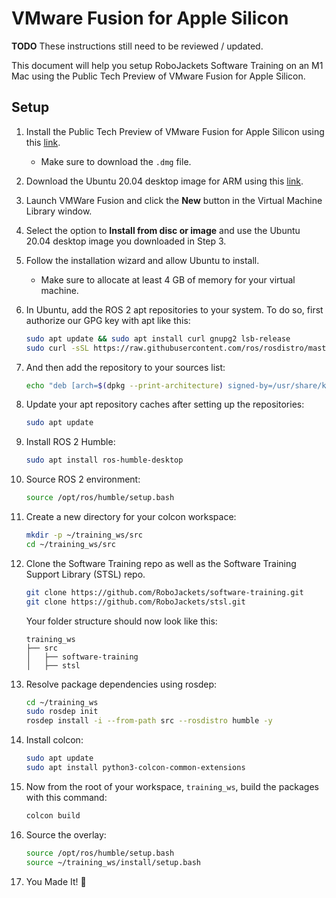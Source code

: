 # VMware Fusion for Apple Silicon

**TODO** These instructions still need to be reviewed / updated.

This document will help you setup RoboJackets Software Training on an M1 Mac using the Public Tech Preview of VMware Fusion for Apple Silicon.

## Setup
1. Install the Public Tech Preview of VMware Fusion for Apple Silicon using this [link](https://customerconnect.vmware.com/downloads/get-download?downloadGroup=FUS-PUBTP-2021H1). 
	 - Make sure to download the ```.dmg``` file.
 
1. Download the Ubuntu 20.04 desktop image for ARM using this [link](https://cdimage.ubuntu.com/focal/daily-live/current/focal-desktop-arm64.iso).
 
1. Launch VMWare Fusion and click the **New** button in the Virtual Machine Library window.
 
1. Select the option to **Install from disc or image** and use the Ubuntu 20.04 desktop image you downloaded in Step 3.

1. Follow the installation wizard and allow Ubuntu to install.
	- Make sure to allocate at least 4 GB of memory for your virtual machine.

1. In Ubuntu, add the ROS 2 apt repositories to your system. To do so, first authorize our GPG key with apt like this:

	```bash
	sudo apt update && sudo apt install curl gnupg2 lsb-release
	sudo curl -sSL https://raw.githubusercontent.com/ros/rosdistro/master/ros.key  -o /usr/share/keyrings/ros-archive-keyring.gpg
	```

1. And then add the repository to your sources list:

	```bash
	echo "deb [arch=$(dpkg --print-architecture) signed-by=/usr/share/keyrings/ros-archive-keyring.gpg] http://packages.ros.org/ros2/ubuntu $(lsb_release -cs) main" | sudo tee /etc/apt/sources.list.d/ros2.list > /dev/null
	```

1. Update your apt repository caches after setting up the repositories:

	```bash
	sudo apt update
	```

1. Install ROS 2 Humble:

	```bash
	sudo apt install ros-humble-desktop
	```

1. Source ROS 2 environment:

	```bash
	source /opt/ros/humble/setup.bash
	```

1. Create a new directory for your colcon workspace:

	```bash
	mkdir -p ~/training_ws/src
	cd ~/training_ws/src
	```

1. Clone the Software Training repo as well as the Software Training Support Library (STSL) repo.

	```bash
	git clone https://github.com/RoboJackets/software-training.git
	git clone https://github.com/RoboJackets/stsl.git
	```
	
	Your folder structure should now look like this:

	```
	training_ws
	├── src
	│   ├── software-training
	│   ├── stsl
	```

1. Resolve package dependencies using rosdep:

	```bash
	cd ~/training_ws
	sudo rosdep init
	rosdep install -i --from-path src --rosdistro humble -y
	```

1. Install colcon:

	```bash
	sudo apt update
	sudo apt install python3-colcon-common-extensions
	```

1. Now from the root of your workspace, ```training_ws```, build the packages with this command:

	```bash
	colcon build
	```

1. Source the overlay:

	```bash
	source /opt/ros/humble/setup.bash
	source ~/training_ws/install/setup.bash
	```

1. You Made It! :tada:
